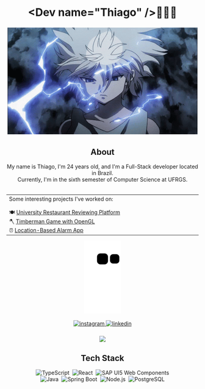 # <div align="center">\<Dev name="Thiago" \/>👋👋👋</div>   
### <div align="center">![](https://github.com/ThiagoSzz/ThiagoSzz/blob/main/killua-hunter-x-hunter.gif)</div>

## <div align="center"> About </div>
<div align="center">My name is Thiago, I'm 24 years old, and I'm a Full-Stack developer located in Brazil. <br> Currently, I'm in the sixth semester of Computer Science at UFRGS. <br><br> </div>

<div align="center"><table>
  <tr>
    <td valign="top" width="50%">
      Some interesting projects I've worked on: <br><br>
      🍽️ <a href="https://github.com/ThiagoSzz/Uni-Food">University Restaurant Reviewing Platform</a> <br>
      🪓 <a href="https://github.com/ThiagoSzz/Timberman-Game">Timberman Game with OpenGL</a> <br>
      ⏰ <a href="https://github.com/ThiagoSzz/LocAlarm">Location-Based Alarm App</a> <br>
    </td>
  </tr>
</table></div>

<div align="center">
  
![snake gif](https://github.com/ThiagoSzz/ThiagoSzz/blob/output/github-contribution-grid-snake-dark.svg)
  
</div>

<div align="center">
<a href="https://instagram.com/haab.thiago" target="_blank">
<img src=https://img.shields.io/badge/instagram-%23000000.svg?&style=for-the-badge&logo=instagram&logoColor=white alt=instagram style="margin-bottom: 5px;" />
</a>
<a href="https://linkedin.com/in/thsantoss" target="_blank">
<img src=https://img.shields.io/badge/linkedin-%231E77B5.svg?&style=for-the-badge&logo=linkedin&logoColor=white alt=linkedin style="margin-bottom: 5px;" />
</a>  
</div> 
 
<br/>

<div align="center">
<img src="https://komarev.com/ghpvc/?username=ThiagoSzz&&style=flat-square" align="center" />
</div>

## <div align="center">Tech Stack </div> 
<div align="center">
  <img src="https://img.shields.io/badge/TypeScript-007ACC?style=for-the-badge&logo=typescript&logoColor=white" alt="TypeScript">&nbsp;
  <img src="https://img.shields.io/badge/react-%2320232a.svg?style=for-the-badge&logo=react&logoColor=%2361DAFB" alt="React">&nbsp;
  <img src="https://img.shields.io/badge/SAP_UI5_Web_Components-0F1689?style=for-the-badge&logo=sap&logoColor=white" alt="SAP UI5 Web Components">
  <br>
  <img src="https://img.shields.io/badge/java-%23ED8B00.svg?style=for-the-badge&logo=openjdk&logoColor=white" alt="Java")>&nbsp;
  <img src="https://img.shields.io/badge/Spring_Boot-6DB33F?style=for-the-badge&logo=spring&logoColor=white" alt="Spring Boot">&nbsp;
  <img src="https://img.shields.io/badge/node.js-6DA55F?style=for-the-badge&logo=node.js&logoColor=white" alt="Node.js">&nbsp;
  <img src="https://img.shields.io/badge/PostgreSQL-336791?style=for-the-badge&logo=postgresql&logoColor=white" alt="PostgreSQL">
</div>
